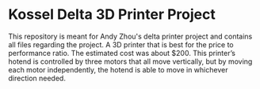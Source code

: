 # Kossel Delta 3D Printer Project
This repository is meant for Andy Zhou's delta printer project and contains all files regarding the project.
A 3D printer that is best for the price to performance ratio. 
The estimated cost was about $200. 
This printer’s hotend is controlled by three motors that all move vertically, but by moving each motor independently, the hotend is able to move in whichever direction needed. 
